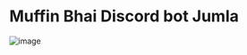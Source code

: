 # Muffin Bhai Discord bot Jumla

![image](https://github.com/user-attachments/assets/dab30c5a-f34d-4989-ab82-36c96ff8907c)
